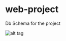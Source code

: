 # web-project

Db Schema for the project 

![alt tag](https://cloud.githubusercontent.com/assets/6548410/11913765/21489252-a63d-11e5-980a-721e5bb5d9dd.png)
